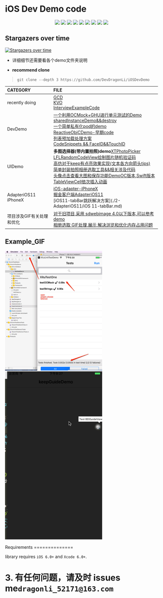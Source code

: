 # iOS Dev Demo code

</p>
<p align='center'>
<img src="http://githubbadges.com/star.svg?user=DevDragonLi&repo=iOSDevDemo">
<img src="http://githubbadges.com/fork.svg?user=DevDragonLi&repo=iOSDevDemo">
<img src="https://img.shields.io/badge/build-passing-brightgreen.svg">
<img src="https://img.shields.io/badge/platform-iOS-ff69b4.svg">
<img src="https://img.shields.io/badge/language-Objective--C-orange.svg">
<img src="https://img.shields.io/badge/language-Swift-abcdef.svg">
<img src="https://img.shields.io/badge/PR-welcome%20!-brightgreen.svg?colorA=a0cd34">
<img src="https://img.shields.io/packagist/l/doctrine/orm.svg">
<img src="https://img.shields.io/github/last-commit/google/skia.svg">
</p>

 
## Stargazers over time

[![Stargazers over time](https://starcharts.herokuapp.com/DevDragonLi/iOSDevDemo.svg)](https://starcharts.herokuapp.com/DevDragonLi/iOSDevDemo)

*  详细细节还需要看各个demo文件夹说明

* **recommend clone**

> `git clone --depth 3 https://github.com/DevDragonLi/iOSDevDemo`


| CATEGORY | FILE |  
|:----|:----|
| recently doing |[GCD](./GCD_Demo)<br>[KVO](./KVO)<br>[InterviewExampleCode](./InterviewExampleCode)|
| DevDemo |[一个利用OCMock+GHU进行单元测试的Demo](./1-DevDemo/XituUnitTestDemo)<br>[sharedInstanceDemo&&destroy](./1-DevDemo/sharedInstanceDemo)<br>[一个简单私有化pod的demo](./1-DevDemo/PodPrivate_demo)<br>[ReactiveObjCDemo-早期code](./1-DevDemo/ReactiveObjCDemo)<br>[列表预加载处理方案](./1-DevDemo/preloadListData)<br>[CodeSnippets && FaceID&&TouchID](./1-DevDemo)|
| UIDemo |**多图选择器(带内置拍照)demo**[XTPhotoPicker](./3-UIDemos/XTPhotoPicker/readme.md)<br>[LFLRandomCodeView绘制图片随机验证码](./3-UIDemos/LFLRandomCodeView)<br>[高仿对于keep有点亮效果实现(文本各方向箭头tips)](./3-UIDemos/KeepGuide)<br>[简单封装拍照相册选取工具&&相关涉及代码](/3-UIDemos/CameraAndPhotoAlbumDemo/readme.md)<br>[头像点击查看大图和保存功能DemoOC版本](./3-UIDemos/LFLHeadimageBrowserDemo),[Swift版本](https://github.com/DevDragonLi/SwiftCodeRepo/tree/master/LFLHeadimageBrowserDemo)<br>[TableViewCell依次插入动画](./3-UIDemos/TableViewCell依次插入动画)|
| AdapteriOS11 iPhoneX |[iOS-adapter-iPhoneX](./2-AdapteriOS11/iOS-adapter-iPhoneX.md)<br>[掘金客户端AdapteriOS11](./2-AdapteriOS11/readme.md)<br>[iOS11-tabBar跳跃解决方案](./2-AdapteriOS11/iOS 11-tabBar.md)|
| 项目涉及GIF有关处理和优化 |[对于旧项目,采用 sdwebimage 4.0以下版本,可以参考 demo](./4-GIFDemos/GIF-Optimize) <br>[相册选取 GIF处理,展示,解决浏览和优化内存占用问题](./4-GIFDemos/handle_Album_Select_GIF_Demo)|


##  <a name="Example_GIF "></a> Example_GIF 
</p>
<img src="./1-DevDemo/XituUnitTestDemo/unitTest.png" width="320">
<br><img src="./3-UIDemos/KeepGuide/1.gif" width="320">
</p>
Requirements
==============

library requires `iOS 6.0+` and `Xcode 6.0+`.


# 3. 有任何问题，请及时 issues me`dragonli_52171@163.com`   
